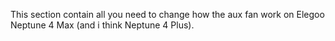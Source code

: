 This section contain all you need to change how the aux fan work on Elegoo Neptune 4 Max (and i think Neptune 4 Plus).
